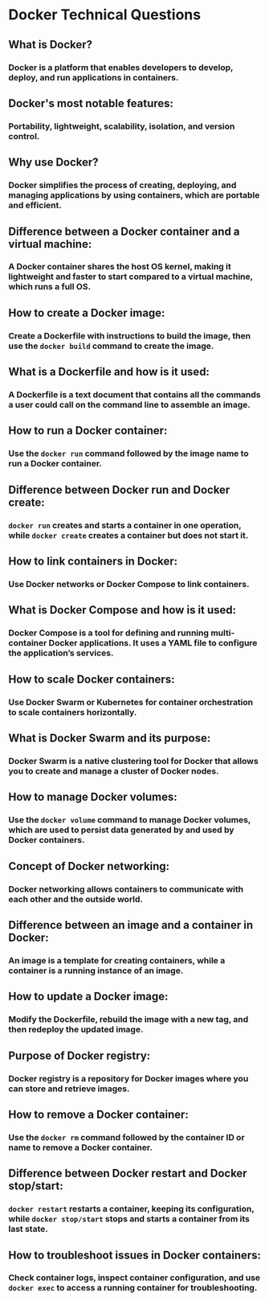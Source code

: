 # Docker Technical Questions

## What is Docker?
### Docker is a platform that enables developers to develop, deploy, and run applications in containers.

## Docker's most notable features:
### Portability, lightweight, scalability, isolation, and version control.

## Why use Docker?
### Docker simplifies the process of creating, deploying, and managing applications by using containers, which are portable and efficient.

## Difference between a Docker container and a virtual machine:
### A Docker container shares the host OS kernel, making it lightweight and faster to start compared to a virtual machine, which runs a full OS.

## How to create a Docker image:
### Create a Dockerfile with instructions to build the image, then use the `docker build` command to create the image.

## What is a Dockerfile and how is it used:
### A Dockerfile is a text document that contains all the commands a user could call on the command line to assemble an image.

## How to run a Docker container:
### Use the `docker run` command followed by the image name to run a Docker container.

## Difference between Docker run and Docker create:
### `docker run` creates and starts a container in one operation, while `docker create` creates a container but does not start it.

## How to link containers in Docker:
### Use Docker networks or Docker Compose to link containers.

## What is Docker Compose and how is it used:
### Docker Compose is a tool for defining and running multi-container Docker applications. It uses a YAML file to configure the application’s services.

## How to scale Docker containers:
### Use Docker Swarm or Kubernetes for container orchestration to scale containers horizontally.

## What is Docker Swarm and its purpose:
### Docker Swarm is a native clustering tool for Docker that allows you to create and manage a cluster of Docker nodes.

## How to manage Docker volumes:
### Use the `docker volume` command to manage Docker volumes, which are used to persist data generated by and used by Docker containers.

## Concept of Docker networking:
### Docker networking allows containers to communicate with each other and the outside world.

## Difference between an image and a container in Docker:
### An image is a template for creating containers, while a container is a running instance of an image.

## How to update a Docker image:
### Modify the Dockerfile, rebuild the image with a new tag, and then redeploy the updated image.

## Purpose of Docker registry:
### Docker registry is a repository for Docker images where you can store and retrieve images.

## How to remove a Docker container:
### Use the `docker rm` command followed by the container ID or name to remove a Docker container.

## Difference between Docker restart and Docker stop/start:
### `docker restart` restarts a container, keeping its configuration, while `docker stop/start` stops and starts a container from its last state.

## How to troubleshoot issues in Docker containers:
### Check container logs, inspect container configuration, and use `docker exec` to access a running container for troubleshooting.
